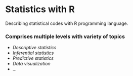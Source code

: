 # Statistics with R
Describing statistical codes with R programming language.

### Comprises multiple levels with variety of topics
+ _Descriptive statistics_
+ _Inferential statistics_
+ _Predictive statistics_
+ _Data visualization_
+ _..._
